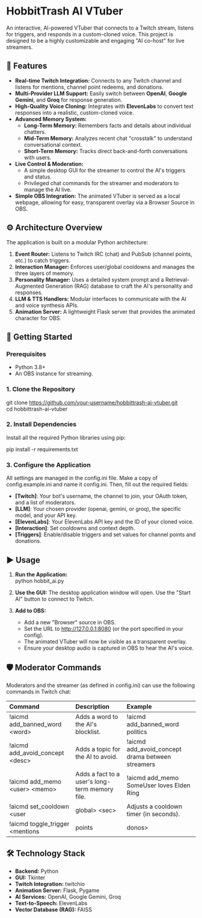 # **HobbitTrash AI VTuber**

An interactive, AI-powered VTuber that connects to a Twitch stream, listens for triggers, and responds in a custom-cloned voice. This project is designed to be a highly customizable and engaging "AI co-host" for live streamers.

## **🌟 Features**

* **Real-time Twitch Integration:** Connects to any Twitch channel and listens for mentions, channel point redeems, and donations.  
* **Multi-Provider LLM Support:** Easily switch between **OpenAI**, **Google Gemini**, and **Groq** for response generation.  
* **High-Quality Voice Cloning:** Integrates with **ElevenLabs** to convert text responses into a realistic, custom-cloned voice.  
* **Advanced Memory System:**  
  * **Long-Term Memory:** Remembers facts and details about individual chatters.  
  * **Mid-Term Memory:** Analyzes recent chat "crosstalk" to understand conversational context.  
  * **Short-Term Memory:** Tracks direct back-and-forth conversations with users.  
* **Live Control & Moderation:**  
  * A simple desktop GUI for the streamer to control the AI's triggers and status.  
  * Privileged chat commands for the streamer and moderators to manage the AI live.  
* **Simple OBS Integration:** The animated VTuber is served as a local webpage, allowing for easy, transparent overlay via a Browser Source in OBS.

## **⚙️ Architecture Overview**

The application is built on a modular Python architecture:

1. **Event Router:** Listens to Twitch IRC (chat) and PubSub (channel points, etc.) to catch triggers.  
2. **Interaction Manager:** Enforces user/global cooldowns and manages the three layers of memory.  
3. **Personality Manager:** Uses a detailed system prompt and a Retrieval-Augmented Generation (RAG) database to craft the AI's personality and responses.  
4. **LLM & TTS Handlers:** Modular interfaces to communicate with the AI and voice synthesis APIs.  
5. **Animation Server:** A lightweight Flask server that provides the animated character for OBS.

## **🚀 Getting Started**

### **Prerequisites**

* Python 3.8+  
* An OBS instance for streaming.

### **1\. Clone the Repository**

git clone https://github.com/your-username/hobbittrash-ai-vtuber.git  
cd hobbittrash-ai-vtuber

### **2\. Install Dependencies**

Install all the required Python libraries using pip:

pip install \-r requirements.txt

### **3\. Configure the Application**

All settings are managed in the config.ini file. Make a copy of config.example.ini and name it config.ini. Then, fill out the required fields:

* **\[Twitch\]**: Your bot's username, the channel to join, your OAuth token, and a list of moderators.  
* **\[LLM\]**: Your chosen provider (openai, gemini, or groq), the specific model, and your API key.  
* **\[ElevenLabs\]**: Your ElevenLabs API key and the ID of your cloned voice.  
* **\[Interaction\]**: Set cooldowns and context depth.  
* **\[Triggers\]**: Enable/disable triggers and set values for channel points and donations.

## **▶️ Usage**

1. **Run the Application:**  
   python hobbit\_ai.py

2. **Use the GUI:** The desktop application window will open. Use the "Start AI" button to connect to Twitch.  
3. **Add to OBS:**  
   * Add a new "Browser" source in OBS.  
   * Set the URL to http://127.0.0.1:8080 (or the port specified in your config).  
   * The animated VTuber will now be visible as a transparent overlay.  
   * Ensure your desktop audio is captured in OBS to hear the AI's voice.

## **🛡️ Moderator Commands**

Moderators and the streamer (as defined in config.ini) can use the following commands in Twitch chat:

| Command | Description | Example |
| :---- | :---- | :---- |
| \!aicmd add\_banned\_word \<word\> | Adds a word to the AI's blocklist. | \!aicmd add\_banned\_word politics |
| \!aicmd add\_avoid\_concept \<desc\> | Adds a topic for the AI to avoid. | \!aicmd add\_avoid\_concept drama between streamers |
| \!aicmd add\_memo \<user\> \<memo\> | Adds a fact to a user's long-term memory file. | \!aicmd add\_memo SomeUser loves Elden Ring |
| \!aicmd set\_cooldown \<user|global\> \<sec\> | Adjusts a cooldown timer (in seconds). | \!aicmd set\_cooldown global 15 |
| \!aicmd toggle\_trigger \<mentions|points|donos\> | Toggles a response trigger on or off. | \!aicmd toggle\_trigger mentions |

## **🛠️ Technology Stack**

* **Backend:** Python  
* **GUI:** Tkinter  
* **Twitch Integration:** twitchio  
* **Animation Server:** Flask, Pygame  
* **AI Services:** OpenAI, Google Gemini, Groq  
* **Text-to-Speech:** ElevenLabs  
* **Vector Database (RAG):** FAISS

